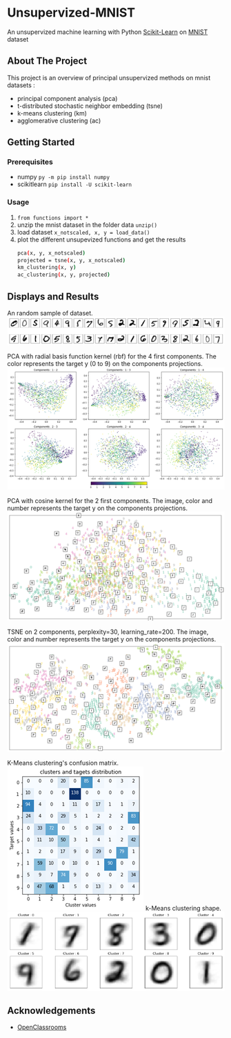 # Unsupervized-MNIST
An unsupervized machine learning with Python [Scikit-Learn](https://scikit-learn.org/stable/) on [MNIST](https://en.wikipedia.org/wiki/MNIST_database) dataset

## About The Project
This project is an overview of principal unsupervized methods on mnist datasets :
 - principal component analysis (pca)
 - t-distributed stochastic neighbor embedding (tsne)
 - k-means clustering (km)
 - agglomerative clustering (ac)

## Getting Started
### Prerequisites
* numpy `py -m pip install numpy`
* scikitlearn `pip install -U scikit-learn`

### Usage
1. `from functions import *`
2. unzip the mnist dataset in the folder data `unzip()`
3. load dataset `x_notscaled, x, y = load_data()`
4. plot the different unsupevized functions and get the results
   ```sh
   pca(x, y, x_notscaled)
   projected = tsne(x, y, x_notscaled)
   km_clustering(x, y)
   ac_clustering(x, y, projected)
   ```

## Displays and Results
An random sample of dataset.
![random sample of x](https://github.com/JonathanVengadasalam/Unsupervized-MNIST/blob/master/images/x%20random%20sample.png)

PCA with radial basis function kernel (rbf) for the 4 first components. The color represents the target y (0 to 9) on the components projections.
![pca rbf](https://github.com/JonathanVengadasalam/Unsupervized-MNIST/blob/master/images/pca%20(kernel%3Drbf).png)

PCA with cosine kernel for the 2 first components. The image, color and number represents the target y on the components projections.
![pca cosine](https://github.com/JonathanVengadasalam/Unsupervized-MNIST/blob/master/images/pca%20(kernel%3Dcosine).png)

TSNE on 2 components, perplexity=30, learning_rate=200. The image, color and number represents the target y on the components projections. ![tsne](https://github.com/JonathanVengadasalam/Unsupervized-MNIST/blob/master/images/tsne%20(perplexity%3D10%20-%20epsilon%3D200).png)

K-Means clustering's confusion matrix.
![k-means](https://github.com/JonathanVengadasalam/Unsupervized-MNIST/blob/master/images/km%20distributions.png)
k-Means clustering shape.
![k-means clusters shape](https://github.com/JonathanVengadasalam/Unsupervized-MNIST/blob/master/images/k-means%20clusters%20shape.png)

## Acknowledgements
* [OpenClassrooms](https://openclassrooms.com/fr/courses/4379436-explorez-vos-donnees-avec-des-algorithmes-non-supervises)

